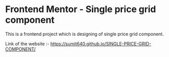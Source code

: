 # Frontend Mentor - Single price grid component

This is a frontend project which is designing of single price grid component.

Link of the website :- https://sumit640.github.io/SINGLE-PRICE-GRID-COMPONENT/
